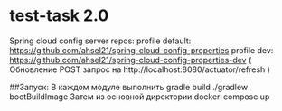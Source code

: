 # test-task 2.0
Spring cloud config server repos:
profile default: https://github.com/ahsel21/spring-cloud-config-properties
profile dev: https://github.com/ahsel21/spring-cloud-config-properties-dev
( Обновление POST запрос на http://localhost:8080/actuator/refresh )


##Запуск:
В каждом модуле выполнить
    gradle build
    ./gradlew bootBuildImage
Затем из основной директории
    docker-compose up
